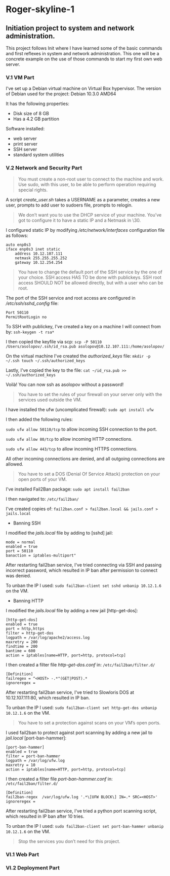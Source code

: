 # Roger-skyline-1
## Initiation project to system and network administration.

This project follows Init where I have learned some of the basic commands and first reflexes in system and network administration. This one will be a concrete example on the use of those commands to start my first own web server.

### V.1 VM Part

I've set up a Debian virtual machine on Virtual Box hypervisor.
The version of Debian used for the project: Debian 10.3.0 AMD64

It has the following properties:
* Disk size of 8 GB
* Has a 4.2 GB partition

Software installed:
* web server
* print server
* SSH server
* standard system utilities

### V.2 Network and Security Part

>You must create a non-root user to connect to the machine and work.
>Use sudo, with this user, to be able to perform operation requiring special rights.

A script *create_user.sh* takes a USERNAME as a parameter, creates a new user, prompts to add user to sudoers file, prompts to relogin.

>We don’t want you to use the DHCP service of your machine. You’ve got to configure it to have a static IP and a Netmask in \30.

I configured static IP by modifying */etc/network/interfaces* configuration file as follows:
```
auto enp0s3
iface enp0s3 inet static
    address 10.12.107.111
    netmask 255.255.255.252
    gateway 10.12.254.254
```

>You have to change the default port of the SSH service by the one of your choice. SSH access HAS TO be done with publickeys. SSH root access SHOULD NOT be allowed directly, but with a user who can be root.

The port of the SSH service and root access are configured in */etc/ssh/sshd_config* file:
```
Port 50110
PermitRootLogin no
```

To SSH with publickey, I've created a key on a machine I will connect from by:
```ssh-keygen -t rsa*```

I then copied the keyfile via scp:
```scp -P 50110 /Users/asolopov/.ssh/id_rsa.pub asolopov@10.12.107.111:/home/asolopov/```

On the virtual machine I've created the *authorized_keys* file:
```mkdir -p ~/.ssh touch ~/.ssh/authorized_keys```

Lastly, I've copied the key to the file:
```cat ~/id_rsa.pub >> ~/.ssh/authorized_keys```

Voilà! You can now ssh as asolopov without a password!

>You have to set the rules of your firewall on your server only with the services used outside the VM.

I have installed the ufw (uncomplicated firewall):
```sudo apt install ufw```

I then added the following rules:

```sudo ufw allow 50110/tcp``` to allow incoming SSH connection to the port.

```sudo ufw allow 80/tcp``` to allow incoming HTTP connections.

```sudo ufw allow 443/tcp``` to allow incoming HTTPS connections.

All other incoming connections are denied, and all outgoing connections are allowed.

>You have to set a DOS (Denial Of Service Attack) protection on your open ports of your VM.

I've installed Fail2Ban package: ```sudo apt install fail2ban```

I then navigated to: ```/etc/fail2ban/```

I've created copies of: ```fail2ban.conf > fail2ban.local && jails.conf > jails.local```

* Banning SSH

I modified the *jails.local* file by adding to [sshd] jail:
```
mode = normal
enabled = true
port = 50110
banaction = iptables-multiport"
```

After restarting fail2ban service, I've tried connecting via SSH and passing incorrect password, which resulted in IP ban after permission to connect was denied.

To unban the IP I used: ```sudo fail2ban-client set sshd unbanip 10.12.1.6``` on the VM.

* Banning HTTP

I modified the *jails.local* file by adding a new jail [http-get-dos]:
```
[http-get-dos]
enabled = true
port = http,https
filter = http-get-dos
logpath = /var/log/apache2/access.log
maxretry = 200
findtime = 200
bantime = 600
action = iptables[name=HTTP, port=http, protocol=tcp]
```

I then created a filter file *http-get-dos.conf* in: ```/etc/fail2ban/filter.d/```
```
[Definition]
failregex = ^<HOST> -.*"(GET|POST).*
ignoreregex =
```

After restarting fail2ban service, I've tried to Slowloris DOS at 10.12.107.111:80, which resulted in IP ban.

To unban the IP I used: ```sudo fail2ban-client set http-get-dos unbanip 10.12.1.6``` on the VM.

>You have to set a protection against scans on your VM’s open ports.

I used fail2ban to protect against port scanning by adding a new jail to *jail.local* [port-ban-hammer]:
```
[port-ban-hammer]
enabled = true
filter = port-ban-hammer
logpath = /var/log/ufw.log
maxretry = 10
action = iptables[name=HTTP, port=http, protocol=tcp]
```

I then created a filter file *port-ban-hammer.conf* in: ```/etc/fail2ban/filter.d/```
```
[Definition]
fail2ban-regex  /var/log/ufw.log '.*\[UFW BLOCK\] IN=.* SRC=<HOST>'
ignoreregex =
```

After restarting fail2ban service, I've tried a python port scanning script, which resulted in IP ban after 10 tries.

To unban the IP I used: ```sudo fail2ban-client set port-ban-hammer unbanip 10.12.1.6``` on the VM.




>Stop the services you don’t need for this project.

### VI.1 Web Part

### VI.2 Deployment Part
